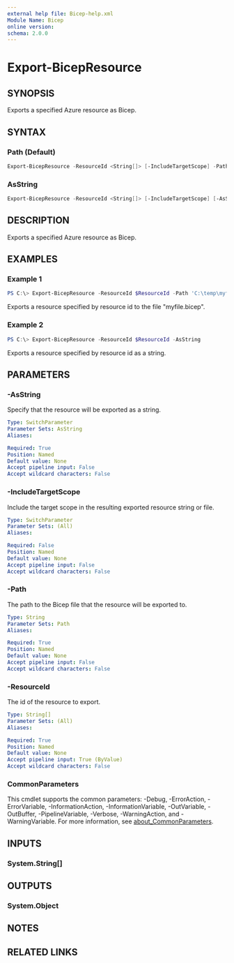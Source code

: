 ```yaml
---
external help file: Bicep-help.xml
Module Name: Bicep
online version:
schema: 2.0.0
---
```


# Export-BicepResource

## SYNOPSIS

Exports a specified Azure resource as Bicep.

## SYNTAX

### Path (Default)

```powershell
Export-BicepResource -ResourceId <String[]> [-IncludeTargetScope] -Path <String> [<CommonParameters>]
```

### AsString

```powershell
Export-BicepResource -ResourceId <String[]> [-IncludeTargetScope] [-AsString] [<CommonParameters>]
```

## DESCRIPTION

Exports a specified Azure resource as Bicep.

## EXAMPLES

### Example 1

```powershell
PS C:\> Export-BicepResource -ResourceId $ResourceId -Path 'C:\temp\myfile.bicep'
```

Exports a resource specified by resource id to the file "myfile.bicep".

### Example 2

```powershell
PS C:\> Export-BicepResource -ResourceId $ResourceId -AsString
```

Exports a resource specified by resource id as a string.

## PARAMETERS

### -AsString

Specify that the resource will be exported as a string.

```yaml
Type: SwitchParameter
Parameter Sets: AsString
Aliases:

Required: True
Position: Named
Default value: None
Accept pipeline input: False
Accept wildcard characters: False
```

### -IncludeTargetScope

Include the target scope in the resulting exported resource string or file.

```yaml
Type: SwitchParameter
Parameter Sets: (All)
Aliases:

Required: False
Position: Named
Default value: None
Accept pipeline input: False
Accept wildcard characters: False
```

### -Path

The path to the Bicep file that the resource will be exported to.

```yaml
Type: String
Parameter Sets: Path
Aliases:

Required: True
Position: Named
Default value: None
Accept pipeline input: False
Accept wildcard characters: False
```

### -ResourceId

The id of the resource to export.

```yaml
Type: String[]
Parameter Sets: (All)
Aliases:

Required: True
Position: Named
Default value: None
Accept pipeline input: True (ByValue)
Accept wildcard characters: False
```

### CommonParameters

This cmdlet supports the common parameters: -Debug, -ErrorAction, -ErrorVariable, -InformationAction, -InformationVariable, -OutVariable, -OutBuffer, -PipelineVariable, -Verbose, -WarningAction, and -WarningVariable. For more information, see [about_CommonParameters](http://go.microsoft.com/fwlink/?LinkID=113216).

## INPUTS

### System.String[]

## OUTPUTS

### System.Object

## NOTES

## RELATED LINKS
